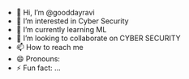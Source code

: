 - 👋 Hi, I’m @gooddayravi
- 👀 I’m interested in Cyber Security
- 🌱 I’m currently learning ML
- 💞️ I’m looking to collaborate on CYBER SECURITY 
- 📫 How to reach me 
- 😄 Pronouns:
- ⚡ Fun fact: ...

<!---
gooddayravi/gooddayravi is a ✨ special ✨ repository because its `README.md` (this file) appears on your GitHub profile.
You can click the Preview link to take a look at your changes.
--->
